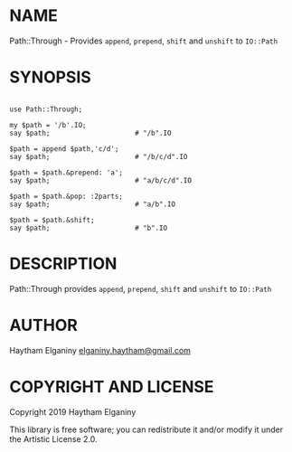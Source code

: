 NAME
====

Path::Through - Provides `append`, `prepend`, `shift` and `unshift` to `IO::Path`

SYNOPSIS
========

```

use Path::Through;

my $path = '/b'.IO;
say $path;                     # "/b".IO

$path = append $path,'c/d';
say $path;                     # "/b/c/d".IO

$path = $path.&prepend: 'a';
say $path;                     # "a/b/c/d".IO

$path = $path.&pop: :2parts;
say $path;                     # "a/b".IO

$path = $path.&shift;
say $path;                     # "b".IO

```

DESCRIPTION
===========

Path::Through provides `append`, `prepend`, `shift` and `unshift` to `IO::Path`


AUTHOR
======

Haytham Elganiny <elganiny.haytham@gmail.com>

COPYRIGHT AND LICENSE
=====================

Copyright 2019 Haytham Elganiny

This library is free software; you can redistribute it and/or modify it under the Artistic License 2.0.

